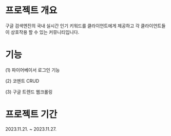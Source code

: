 # 프로젝트 개요
구글 검색엔진의 국내 실시간 인기 키워드를
클라이언트에게 제공하고 
각 클라이언트들이 상호작용 할 수 있는 커뮤니티입니다.



# 기능
(1) 파이어베이서 로그인 기능

(2) 코멘트 CRUD

(3) 구글 트렌드 웹크롤링



# 프로젝트 기간
2023.11.21. ~ 2023.11.27.
